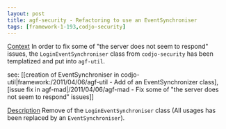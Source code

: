 ```yaml
---
layout: post
title: agf-security - Refactoring to use an EventSynchroniser
tags: [framework-1-193,codjo-security]
---
```

<u>Context</u>
In order to fix some of "the server does not seem to respond" issues, the ```LoginEventSynchroniser``` class from ```codjo-security``` has been templatized and put into ```agf-util```.

see: [[creation of EventSynchroniser in codjo-util|framework:/2011/04/06/agf-util - Add of an EventSynchronizer class], [issue fix in agf-mad|/2011/04/06/agf-mad - Fix some of "the server does not seem to respond" issues]]

<u>Description</u>
Remove of the ```LoginEventSynchroniser``` class (All usages has been replaced by an ```EventSynchroniser```). 

